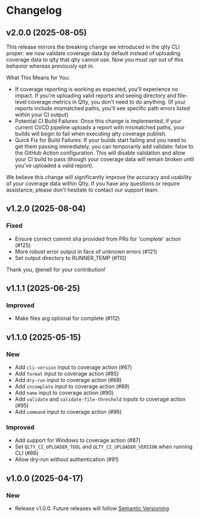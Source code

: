 # Changelog

## v2.0.0 (2025-08-05)

This release mirrors the breaking change we introduced in the qlty CLI proper: we now validate coverage data by default instead of uploading coverage data to qlty that qlty cannot use. Now you must opt out of this behavior whereas previously opt in.

What This Means for You:

- If coverage reporting is working as expected, you'll experience no impact. If you're uploading valid reports and seeing directory and file-level coverage metrics in Qlty, you don't need to do anything. (If your reports include mismatched paths, you'll see specific path errors listed within your CI output)
- Potential CI Build Failures: Once this change is implemented, if your current CI/CD pipeline uploads a report with mismatched paths, your builds will begin to fail when executing qlty coverage publish.
- Quick Fix for Build Failures: If your builds start failing and you need to get them passing immediately, you can temporarily add validate: false to the GitHub Action configuration. This will disable validation and allow your CI build to pass (though your coverage data will remain broken until you've uploaded a valid report).

We believe this change will significantly improve the accuracy and usability of your coverage data within Qlty. If you have any questions or require assistance, please don't hesitate to contact our support team.

## v1.2.0 (2025-08-04)

### Fixed

- Ensure correct commit sha provided from PRs for 'complete' action (#125)
- More robust error output in face of unknown errors (#121)
- Set output directory to RUNNER_TEMP (#110)

Thank you, @enell for your contribution!

## v1.1.1 (2025-06-25)

### Improved

- Make files arg optional for complete (#112)

## v1.1.0 (2025-05-15)

### New

- Add `cli-version` input to coverage action (#67)
- Add `format` input to coverage action (#85)
- Add `dry-run` input to coverage action (#88)
- Add `incomplete` input to coverage action (#89)
- Add `name` input to coverage action (#90)
- Add `validate` and `validate-file-threshold` inputs to coverage action (#95)
- Add `command` input to coverage action (#96)

### Improved

- Add support for Windows to coverage action (#87)
- Set `QLTY_CI_UPLOADER_TOOL` and `QLTY_CI_UPLOADER_VERSION` when running CLI (#86)
- Allow dry-run without authentication (#91)

## v1.0.0 (2025-04-17)

### New

- Release v1.0.0. Future releases will follow [Semantic Versioning](https://semver.org/)
